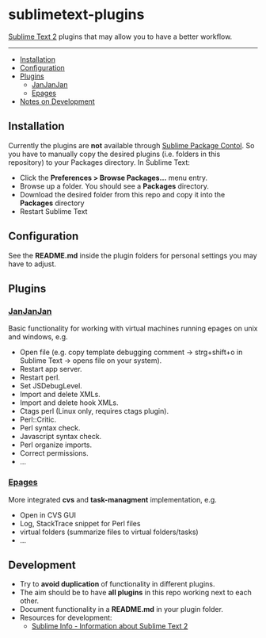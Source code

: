 sublimetext-plugins
=================

[Sublime Text 2](http://www.sublimetext.com/2) plugins that may allow you to have a better workflow.

---

- [Installation](#installation)
- [Configuration](#configuration)
- [Plugins](#plugins)
  - [JanJanJan](#janjanjan)
  - [Epages](#epages)
- [Notes on Development](#development)

Installation
------------
Currently the plugins are **not** available through [Sublime Package Contol](http://wbond.net/sublime_packages/package_control). 
So you have to manually copy the desired plugins (i.e. folders in this repository) to your Packages directory. In Sublime Text:

* Click the **Preferences > Browse Packages…** menu entry.
* Browse up a folder. You should see a **Packages** directory.
* Download the desired folder from this repo and copy it into the **Packages** directory
* Restart Sublime Text

Configuration
--------------
See the **README.md** inside the plugin folders for personal settings you may have to adjust.

Plugins
--------
### [JanJanJan](JanJanJan/)
Basic functionality for working with virtual machines running epages on unix and windows, e.g.
* Open file (e.g. copy template debugging comment -> strg+shift+o in Sublime Text -> opens file on your system).
* Restart app server.
* Restart perl.
* Set JSDebugLevel.
* Import and delete XMLs.
* Import and delete hook XMLs.
* Ctags perl (Linux only, requires ctags plugin).
* Perl::Critic.
* Perl syntax check.
* Javascript syntax check.
* Perl organize imports.
* Correct permissions.
* ...

### [Epages](Epages/)
More integrated **cvs** and **task-managment** implementation, e.g.
* Open in CVS GUI
* Log, StackTrace snippet for Perl files
* virtual folders (summarize files to virtual folders/tasks)
* ...

Development
----------
* Try to **avoid duplication** of functionality in different plugins.
* The aim should be to have **all plugins** in this repo working next to each other.
* Document functionality in a **README.md** in your plugin folder.
* Resources for development:
  * [Sublime Info - Information about Sublime Text 2](http://sublimetext.info/)
